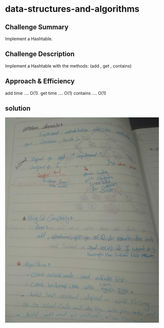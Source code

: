 # data-structures-and-algorithms
## Challenge Summary
Implement a Hashtable.

## Challenge Description
Implement a Hashtable with the methods:
(add , get , contains)

## Approach & Efficiency
add time .... O(1).
get time .... O(1)
contains .... O(1)

## solution 
![](hashMap.jpg)